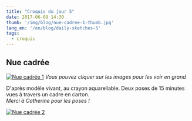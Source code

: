 ```yaml
---
title: "Croquis du jour 5"
date: 2017-06-09 14:30
thumb: '/img/blog/nue-cadree-1-thumb.jpg'
lang_en: '/en/blog/daily-sketches-5'
tags:
  - croquis
---
```


## Nue cadrée

[![Nue cadrée 1](/img/blog/nue-cadree-1-thumb.jpg)](/img/blog/nue-cadree-1.jpg)
*Vous pouvez cliquer sur les images pour les voir en grand*

D'après modèle vivant, au crayon aquarellable. Deux poses de 15 minutes vues à travers un cadre en carton.   
*Merci à Catherine pour les poses !*

[![Nue cadrée 2](/img/blog/nue-cadree-2-thumb.jpg)](/img/blog/nue-cadree-2.jpg)
